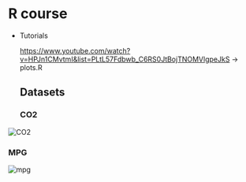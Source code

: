 # R course

- Tutorials

  https://www.youtube.com/watch?v=HPJn1CMvtmI&list=PLtL57Fdbwb_C6RS0JtBojTNOMVlgpeJkS -> plots.R

  ## Datasets

  ### CO2
  
![CO2](https://github.com/user-attachments/assets/b98ef9a1-e305-4298-ae1e-1972e3593e47)


### MPG

![mpg](https://github.com/user-attachments/assets/a26092c6-3300-4bf7-bb66-638dc81ae1c7)

